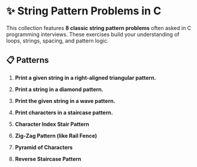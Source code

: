 # ✨ String Pattern Problems in C

This collection features **8 classic string pattern problems** often asked in C programming interviews. These exercises build your understanding of loops, strings, spacing, and pattern logic.

## 📋 Patterns
1. **Print a given string in a right-aligned triangular pattern.**
<!--
    M
   My
  MyN
 MyNa
MyNam 
-->

2. **Print a string in a diamond pattern.**
<!-- A  
    B B  
   C   C  
    B B  
     A  -->

3. **Print the given string in a wave pattern.**
<!-- 
H   O  
 E L   
  L  
 E L   
H   O 
 -->


4. **Print characters in a staircase pattern.**
<!-- 
I  
I N  
I N T  
I N T E  
I N T E R   -->

5. **Character Index Stair Pattern**
<!-- 
H
E H
L E H
L L E H
O L L E H  -->

6. **Zig-Zag Pattern (like Rail Fence)**
<!-- Input - Programming  -->
<!-- 
P   r   i  
 r g a m n 
  o   m   g   -->

7. **Pyramid of Characters**
<!-- 
   C
  C O
 C O D
C O D E -->

8. **Reverse Staircase Pattern**
<!-- 
H E L L O
H E L L
H E L
H E
H      -->
